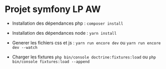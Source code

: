 # Projet symfony LP AW
* Installation des dépendances php :
`composer install`

* Installation des dépendances node :
`yarn install`

* Generer les fichiers css et js :
`yarn run encore dev`
ou
`yarn run encore dev --watch`

* Charger les fixtures
`php bin/console doctrine:fixtures:load`
ou
`php bin/console fixtures:load --append`
